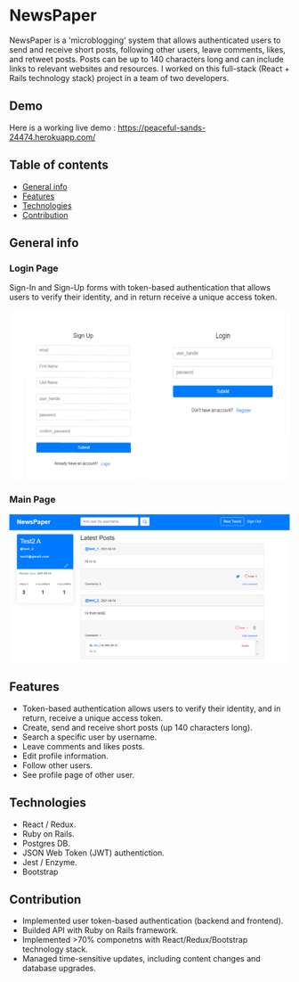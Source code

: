 # NewsPaper
NewsPaper is a 'microblogging' system that allows authenticated users to send and receive short posts, following other users, leave comments, likes, and retweet posts. Posts can be up to 140 characters long and can include links to relevant websites and resources. I worked on this full-stack (React + Rails technology stack) project in a team of two developers.

## Demo
Here is a working live demo : <a href="https://peaceful-sands-24474.herokuapp.com/">https://peaceful-sands-24474.herokuapp.com/</a>

## Table of contents
* [General info](#general-info)
* [Features](#features)
* [Technologies](#technologies)
* [Contribution](#contribution)

## General info

### Login Page

Sign-In and Sign-Up forms with token-based authentication that allows users to verify their identity, and in return receive a unique access token.

![Sign Up and Login](/images/login.png)

### Main Page

![Main Page](/images/main.png)

## Features
* Token-based authentication allows users to verify their identity, and in return, receive a unique access token.
* Create, send and receive short posts (up 140 characters long).
* Search a specific user by username.
* Leave comments and likes posts.
* Edit profile information.
* Follow other users.
* See profile page of other user.

## Technologies

* React / Redux.
* Ruby on Rails.
* Postgres DB.
* JSON Web Token (JWT) authentiction.
* Jest / Enzyme.
* Bootstrap

## Contribution

* Implemented user token-based authentication (backend and frontend).
* Builded API with Ruby on Rails framework.
* Implemented >70% componetns with React/Redux/Bootstrap technology stack.
* Managed time-sensitive updates, including content changes and
database upgrades.




